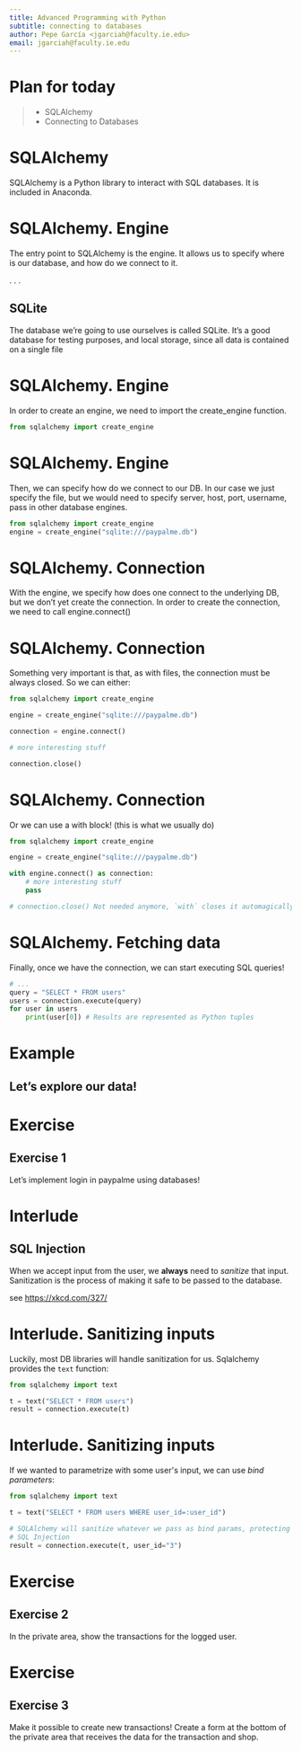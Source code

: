 ```yaml
---
title: Advanced Programming with Python
subtitle: connecting to databases
author: Pepe García <jgarciah@faculty.ie.edu>
email: jgarciah@faculty.ie.edu
---
```




# Plan for today

>- SQLAlchemy
>- Connecting to Databases

# SQLAlchemy

SQLAlchemy is a Python library to interact with SQL databases. It is included in Anaconda.
 
# SQLAlchemy. Engine

The entry point to SQLAlchemy is the engine. It allows us to specify where is
our database, and how do we connect to it.

. . .

## SQLite

The database we’re going to use ourselves is called SQLite. It’s a good
database for testing purposes, and local storage, since all data is contained
on a single file

# SQLAlchemy. Engine

In order to create an engine, we need to import the create_engine function.

```python
from sqlalchemy import create_engine
```

# SQLAlchemy. Engine

Then, we can specify how do we connect to our DB. In our case we just specify
the file, but we would need to specify server, host, port, username, pass in
other database engines.

```python
from sqlalchemy import create_engine
engine = create_engine("sqlite:///paypalme.db")
```


# SQLAlchemy. Connection

With the engine, we specify how does one connect to the underlying DB, but we don’t yet create the connection.
In order to create the connection, we need to call engine.connect()

#  SQLAlchemy. Connection

Something very important is that, as with files, the connection must be always closed. So we can either:

```python
from sqlalchemy import create_engine

engine = create_engine("sqlite:///paypalme.db")

connection = engine.connect()

# more interesting stuff

connection.close()
```

# SQLAlchemy. Connection

Or we can use a with block! (this is what we usually do)

```python
from sqlalchemy import create_engine

engine = create_engine("sqlite:///paypalme.db")

with engine.connect() as connection:
    # more interesting stuff
    pass

# connection.close() Not needed anymore, `with` closes it automagically
```

# SQLAlchemy. Fetching data

Finally, once we have the connection, we can start executing SQL queries!

```python
# ...
query = "SELECT * FROM users"
users = connection.execute(query)
for user in users
    print(user[0]) # Results are represented as Python tuples
```


# Example

## Let’s explore our data!

# Exercise
 
## Exercise 1

Let’s implement login in paypalme using databases!

# Interlude

## SQL Injection

When we accept input from the user, we **always** need to _sanitize_ that
input.  Sanitization is the process of making it safe to be passed to the
database.

see <https://xkcd.com/327/>

# Interlude.  Sanitizing inputs

Luckily, most DB libraries will handle sanitization for us.  Sqlalchemy
provides the `text` function:

```python
from sqlalchemy import text

t = text("SELECT * FROM users")
result = connection.execute(t)
```

# Interlude.  Sanitizing inputs

If we wanted to parametrize with some user's input, we can use _bind
parameters_:

```python
from sqlalchemy import text

t = text("SELECT * FROM users WHERE user_id=:user_id")

# SQLAlchemy will sanitize whatever we pass as bind params, protecting us from
# SQL Injection
result = connection.execute(t, user_id="3")
```

# Exercise

## Exercise 2

In the private area, show the transactions for the logged user.

# Exercise

## Exercise 3

Make it possible to create new transactions! Create a form at the bottom of the
private area that receives the data for the transaction and shop.
